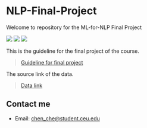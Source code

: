 # NLP-Final-Project
Welcome to repository for the ML-for-NLP Final Project

![](https://img.shields.io/badge/Process-100%25-green) 
![](https://img.shields.io/badge/Language-Python-9cf.svg) 
![](https://img.shields.io/badge/Email-chen__che@student.ceu.edu-lightgrey.svg?style=social&logo=github)

This is the guideline for the final project of the course.
> [Guideline for final project](https://docs.google.com/document/d/1gSPxwegT-6nJr60IvdjZWVJhAgJdNQYDg7bIfvNrCV4/edit "Guideline for final project")

The source link of the data. 
> [Data link](https://www.kaggle.com/datasets/datafiniti/hotel-reviews "Data link")

## Contact me
- Email: chen_che@student.ceu.edu
